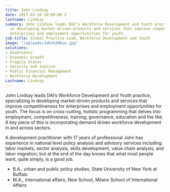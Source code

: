 ```yaml
---
title: John Lindsay
date: 2017-03-10 20:09:00 Z
lastname: Lindsay
summary: John Lindsay leads DAI’s Workforce Development and Youth practice, specializing
  in developing market-driven products and services that improve competitiveness for
  enterprises and employment opportunities for youth.
job-title: Global Practice Lead, Workforce Development and Youth
image: "/uploads/John%20bio.jpg"
solutions:
- Governance
- Economic Growth
- Fragile States
- Security and Justice
- Public Financial Management
- Workforce Development
Lastname: Lindsay
---
```


John Lindsay leads DAI’s Workforce Development and Youth practice, specializing in developing market-driven products and services that improve competitiveness for enterprises and employment opportunities for youth. The focus is on cross-cutting, holistic programming that delves into employment, competitiveness, training, governance, education and the like. A key piece of this is incorporating demand driven workforce development in and across sectors.

A development practitioner with 17 years of professional John has experience in national level policy analysis and advisory services including: labor markets, sector analysis, skills development, value chain analysis, and labor migration; but at the end of the day knows that what most people want, quite simply, is a good job.

* B.A., urban and public policy studies, State University of New York at Buffalo
* M.A., international affairs, New School, Milano School of International Affairs